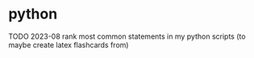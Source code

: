 # python

TODO 2023-08 rank most common statements in my python scripts (to maybe create latex flashcards from)
